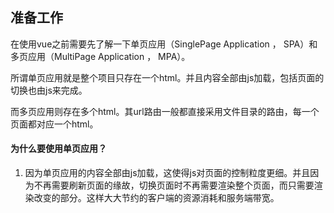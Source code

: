 ## 准备工作

在使用vue之前需要先了解一下单页应用（SinglePage Application ， SPA）和多页应用（MultiPage Application ， MPA）。  

所谓单页应用就是整个项目只存在一个html。并且内容全部由js加载，包括页面的切换也由js来完成。  

而多页应用则存在多个html。其url路由一般都直接采用文件目录的路由，每一个页面都对应一个html。  

#### 为什么要使用单页应用？

1. 因为单页应用的内容全部由js加载，这使得js对页面的控制粒度更细。并且因为不再需要刷新页面的缘故，切换页面时不再需要渲染整个页面，而只需要渲染改变的部分。这样大大节约的客户端的资源消耗和服务端带宽。  
